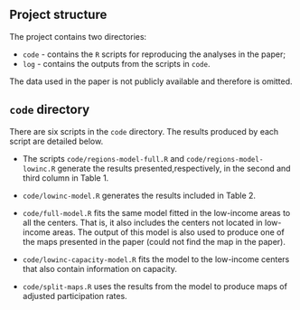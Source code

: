 ## Project structure

The project contains two directories:

- `code` - contains the `R` scripts for reproducing the analyses in the paper;
- `log` - contains the outputs from the scripts in `code`.

The data used in the paper is not publicly available and therefore is omitted.

## `code` directory

There are six scripts in the `code` directory. The results produced by each
script are detailed below.

- The scripts `code/regions-model-full.R` and `code/regions-model-lowinc.R`
generate the results presented,respectively, in the second and third column in
Table 1.

- `code/lowinc-model.R` generates the results included in Table 2.

- `code/full-model.R` fits the same model fitted in the low-income areas to all
  the centers. That is, it also includes the centers not located in low-income
  areas. The output of this model is also used to produce one of the maps
  presented in the paper (could not find the map in the paper).
  
- `code/lowinc-capacity-model.R` fits the model to the low-income centers that
  also contain information on capacity.
  
- `code/split-maps.R` uses the results from the model to produce maps of
  adjusted participation rates.


